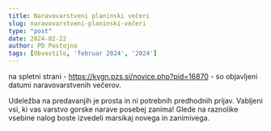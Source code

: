 ```yaml
---
title: Naravovarstveni planinski večeri
slug: naravovarstveni-planinski-večeri
type: "post"
date: 2024-02-22
author: PD Postojna
tags: [Obvestilo, 'februar 2024', '2024']
---
```


na spletni strani -  https://kvgn.pzs.si/novice.php?pid=16870 - so objavljeni datumi naravovarstvenih večerov.

Udeležba na predavanjih je prosta in ni potrebnih predhodnih prijav. Vabljeni vsi, ki vas varstvo gorske narave posebej zanima! Glede na raznolike vsebine nalog boste izvedeli marsikaj novega in zanimivega. 